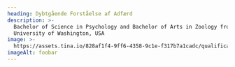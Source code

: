```yaml
---
heading: Dybtgående Forståelse af Adfærd
description: >-
  Bachelor of Science in Psychology and Bachelor of Arts in Zoology from
  University of Washington, USA
image: >-
  https://assets.tina.io/828af1f4-9ff6-4358-9c1e-f317b7a1cadc/qualifications/education.png
imageAlt: foobar
---
```


